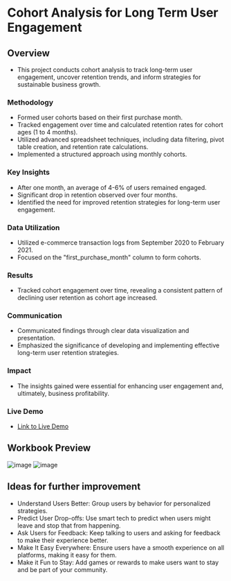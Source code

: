 # Cohort Analysis for Long Term User Engagement
## Overview
* This project conducts cohort analysis to track long-term user engagement, uncover retention trends, and inform strategies for sustainable business growth.

 ### Methodology
 * Formed user cohorts based on their first purchase month.
 * Tracked engagement over time and calculated retention rates for cohort ages (1 to 4 months).
 * Utilized advanced spreadsheet techniques, including data filtering, pivot table creation, and retention rate calculations.
 * Implemented a structured approach using monthly cohorts.

 ### Key Insights 
 * After one month, an average of 4-6% of users remained engaged.
 * Significant drop in retention observed over four months.
 * Identified the need for improved retention strategies for long-term user engagement.

### Data Utilization 
* Utilized e-commerce transaction logs from September 2020 to February 2021.
* Focused on the "first_purchase_month" column to form cohorts.

### Results
* Tracked cohort engagement over time, revealing a consistent pattern of declining user retention as cohort age increased.

### Communication 
* Communicated findings through clear data visualization and presentation.
* Emphasized the significance of developing and implementing effective long-term user retention strategies.

### Impact
* The insights gained were essential for enhancing user engagement and, ultimately, business profitability.
                                                                                    
### Live Demo
* [Link to Live Demo](https://docs.google.com/spreadsheets/d/11l6QliqWnS_k9m3nViifC_97N_qI6KETlJBrF9sFDd0/edit?usp=sharing)

## Workbook Preview
   ![image](https://github.com/priyangkaroysingha/Data-Projects-TripleTen/assets/133033148/3b77c714-bb62-4ec3-877b-002e3c9c6aff)
   ![image](https://github.com/priyangkaroysingha/Data-Projects-TripleTen/assets/133033148/ce282cca-986f-40a0-8c29-3bdd560842a9)

## Ideas for further improvement
* Understand Users Better: Group users by behavior for personalized strategies.
* Predict User Drop-offs: Use smart tech to predict when users might leave and stop that from happening.
* Ask Users for Feedback: Keep talking to users and asking for feedback to make their experience better.
* Make It Easy Everywhere: Ensure users have a smooth experience on all platforms, making it easy for them.
* Make it Fun to Stay: Add games or rewards to make users want to stay and be part of your community.
   


